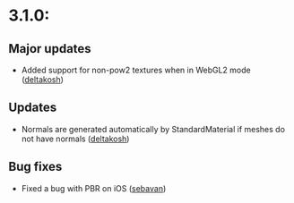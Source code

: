 # 3.1.0:

## Major updates
- Added support for non-pow2 textures when in WebGL2 mode ([deltakosh](https://github.com/deltakosh))

## Updates
- Normals are generated automatically by StandardMaterial if meshes do not have normals ([deltakosh](https://github.com/deltakosh))

## Bug fixes
- Fixed a bug with PBR on iOS ([sebavan](https://github.com/sebavan))
